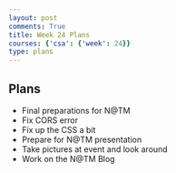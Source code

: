 ```yaml
---
layout: post
comments: True
title: Week 24 Plans
courses: {'csa': {'week': 24}}
type: plans
---
```


## Plans
- Final preparations for N@TM
- Fix CORS error
- Fix up the CSS a bit
- Prepare for N@TM presentation
- Take pictures at event and look around
- Work on the N@TM Blog
